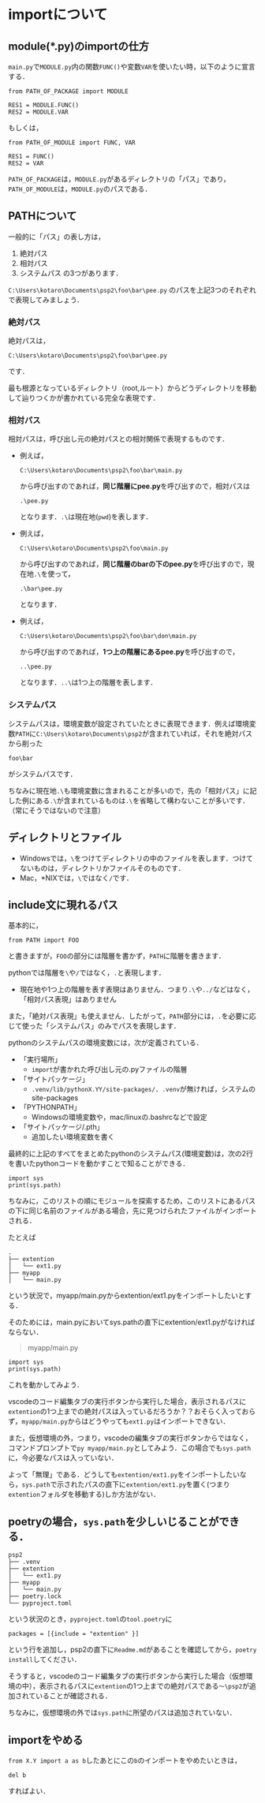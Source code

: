 # importについて

## module(*.py)のimportの仕方

`main.py`で`MODULE.py`内の関数`FUNC()`や変数`VAR`を使いたい時，以下のように宣言する．

```{python}
from PATH_OF_PACKAGE import MODULE

RES1 = MODULE.FUNC()
RES2 = MODULE.VAR
```

もしくは，

```
from PATH_OF_MODULE import FUNC, VAR

RES1 = FUNC()
RES2 = VAR
```

`PATH_OF_PACKAGE`は，`MODULE.py`があるディレクトリの「パス」であり，`PATH_OF_MODULE`は，`MODULE.py`のパスである．

## PATHについて

一般的に「パス」の表し方は，
1. 絶対パス
2. 相対パス
3. システムパス
の3つがあります．

`C:\Users\kotaro\Documents\psp2\foo\bar\pee.py`
のパスを上記3つのそれぞれで表現してみましょう．

### **絶対パス**

絶対パスは，
```
C:\Users\kotaro\Documents\psp2\foo\bar\pee.py
```
です．

最も根源となっているディレクトリ（root,ルート）からどうディレクトリを移動して辿りつくかが書かれている完全な表現です．

### **相対パス**

相対パスは，呼び出し元の絶対パスとの相対関係で表現するものです．

- 例えば，

    ```
    C:\Users\kotaro\Documents\psp2\foo\bar\main.py
    ```

    から呼び出すのであれば，**同じ階層にpee.py**を呼び出すので，相対パスは

    ```
    .\pee.py
    ```

    となります．`.\`は現在地(`pwd`)を表します．
- 例えば，

    ```
    C:\Users\kotaro\Documents\psp2\foo\main.py
    ```

    から呼び出すのであれば，**同じ階層のbarの下のpee.py**を呼び出すので，現在地`.\`を使って，

    ```
    .\bar\pee.py
    ```

    となります．

- 例えば，

    ```
    C:\Users\kotaro\Documents\psp2\foo\bar\don\main.py
    ```

    から呼び出すのであれば，**1つ上の階層にあるpee.py**を呼び出すので，

    ```
    ..\pee.py
    ```

    となります．`..\`は1つ上の階層を表します．

### **システムパス**

システムパスは，環境変数が設定されていたときに表現できます．例えば環境変数`PATH`に`C:\Users\kotaro\Documents\psp2`が含まれていれば，それを絶対パスから削った

```
foo\bar
```

がシステムパスです．

ちなみに現在地`.\`も環境変数に含まれることが多いので，先の「相対パス」に記した例にある`.\`が含まれているものは`.\`を省略して構わないことが多いです．（常にそうではないので注意）

## ディレクトリとファイル

- Windowsでは，`\`をつけてディレクトリの中のファイルを表します．つけてないものは，ディレクトリかファイルそのものです．
- Mac，*NIXでは，`\`ではなく`/`です．

## include文に現れるパス

基本的に，

```{python}
from PATH import FOO
```

と書きますが，`FOO`の部分には階層を書かず，`PATH`に階層を書きます．

pythonでは階層を`\`や`/`ではなく，`.`と表現します．
- 現在地や1つ上の階層を表す表現はありません．つまり`.\`や`../`などはなく，「相対パス表現」はありません

また，「絶対パス表現」も使えません．したがって，`PATH`部分には，`.`を必要に応じて使った「システムパス」のみでパスを表現します．

pythonのシステムパスの環境変数には，次が定義されている．
- 「実行場所」
    - `import`が書かれた呼び出し元の.pyファイルの階層
- 「サイトパッケージ」
    - `.venv/lib/pythonX.YY/site-packages/`．`.venv`が無ければ，システムのsite-packages
- 「PYTHONPATH」
    - Windowsの環境変数や，mac/linuxの.bashrcなどで設定
- 「サイトパッケージ/.pth」
    - 追加したい環境変数を書く

最終的に上記のすべてをまとめたpythonのシステムパス(環境変数)は，次の2行を書いたpythonコードを動かすことで知ることができる．

```{python}
import sys
print(sys.path)
```

ちなみに，このリストの順にモジュールを探索するため，このリストにあるパスの下に同じ名前のファイルがある場合，先に見つけられたファイルがインポートされる．

たとえば
```
.
├── extention
│   └── ext1.py
├── myapp
│   └── main.py
```
という状況で，myapp/main.pyからextention/ext1.pyをインポートしたいとする．

そのためには，main.pyにおいてsys.pathの直下にextention/ext1.pyがなければならない．

> myapp/main.py
```{python}
import sys
print(sys.path)
```

これを動かしてみよう．

vscodeのコード編集タブの実行ボタンから実行した場合，表示されるパスに`extention`の1つ上までの絶対パスは入っているだろうか？？おそらく入っておらず，`myapp/main.py`からはどうやっても`ext1.py`はインポートできない．

また，仮想環境の外，つまり，vscodeの編集タブの実行ボタンからではなく，コマンドプロンプトで`py myapp/main.py`としてみよう．この場合でも`sys.path`に，今必要なパスは入っていない．

よって「無理」である．どうしても`extention/ext1.py`をインポートしたいなら，`sys.path`で示されたパスの直下に`extention/ext1.py`を置く(つまり`extention`フォルダを移動する)しか方法がない．

## poetryの場合，`sys.path`を少しいじることができる．

```
psp2
├── .venv
├── extention
│   └── ext1.py
├── myapp
│   └── main.py
├── poetry.lock
└── pyproject.toml
```
という状況のとき，`pyproject.toml`の`tool.poetry`に
```
packages = [{include = "extention" }]
```
という行を追加し，psp2の直下に`Readme.md`があることを確認してから，`poetry install`してください．

そうすると，vscodeのコード編集タブの実行ボタンから実行した場合（仮想環境の中），表示されるパスに`extention`の1つ上までの絶対パスである`〜\psp2`が追加されていることが確認される．

ちなみに，仮想環境の外では`sys.path`に所望のパスは追加されていない．









## importをやめる

`from X.Y import a as b`したあとにこの`b`のインポートをやめたいときは，

```{.python}
del b
```

すればよい．
